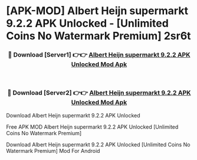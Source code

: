 # [APK-MOD] Albert Heijn supermarkt 9.2.2 APK Unlocked - [Unlimited Coins No Watermark Premium] 2sr6t



<div align="center">
<h3>🔴 Download [Server1] 👉👉 <a href="https://momento.my/?title=Albert_Heijn_supermarkt_9.2.2_APK_Unlocked">Albert Heijn supermarkt 9.2.2 APK Unlocked Mod Apk</a></h3><br>

<h3>🔴 Download [Server2] 👉👉 <a href="https://momento.my/?title=Albert_Heijn_supermarkt_9.2.2_APK_Unlocked">Albert Heijn supermarkt 9.2.2 APK Unlocked Mod Apk</a></h3>
</div>



Download Albert Heijn supermarkt 9.2.2 APK Unlocked 

Free APK MOD Albert Heijn supermarkt 9.2.2 APK Unlocked [Unlimited Coins No Watermark Premium]

Download Albert Heijn supermarkt 9.2.2 APK Unlocked [Unlimited Coins No Watermark Premium] Mod For Android
